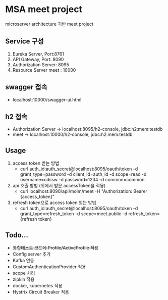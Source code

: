 # MSA meet project
microserver architecture 기반 meet project

## Service 구성
1. Eureka Server, Port:8761
2. API Gateway, Port: 8090
3. Authorization Server: 8095
4. Resource Server
   meet : 10000

## swagger 접속
- localhost:10000/swagger-ui.html

## h2 접속
- Authorization Server → localhost:8095/h2-console, jdbc:h2:mem:testdb
- meet → localhost:10000/h2-console, jdbc:h2:mem:testdb

## Usage
1. access token 받는 방법
   - curl auth_id:auth_secret@localhost:8095/oauth/token -d grant_type=password -d client_id=auth_id -d scope=read -d username=cdssw -d password=1234 -d common=common
2. api 호출 방법 (위에서 받은 accessToken을 적용)
   - curl localhost:8090/api/moim/meet -H "Authorization: Bearer {access_token}"
3. refresh token으로 access token 얻는 방법
   - curl auth_id:auth_secret@localhost:8095/oauth/token -d grant_type=refresh_token -d scope=meet.public -d refresh_token={refresh token}

## Todo...
- <del>통합테스트 코드에 Profile/ActiveProfile 적용</del>
- Config server 추가
- Kafka 연동
- <del>CustomAuthenticationProvider 적용</del>
- scope 처리
- zipkin 적용
- docker, kubernetes 적용
- Hystrix Circuit Breaker 적용
